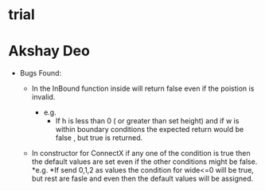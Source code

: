 # trial

#  Akshay Deo
* Bugs Found:
  * In the InBound function inside will return false even if the poistion is invalid.
    * e.g. 
      * If h is less than 0 ( or greater than set height) and if w is within boundary conditions the expected return would be false , but true is returned.

  * In constructor for ConnectX if any one of the condition is true then the default values are set even if the other conditions might be false.
    *e.g.
      *If send 0,1,2 as values the condition for wide<=0 will be true, but rest are fasle and even then the default values will be assigned.
